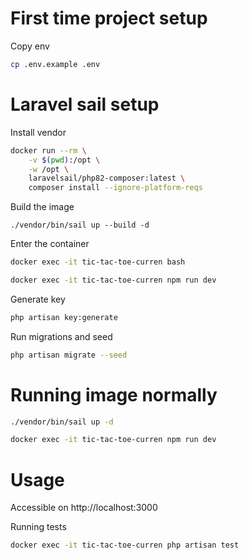 # First time project setup

Copy env

```bash
cp .env.example .env
```

# Laravel sail setup

Install vendor

```bash
docker run --rm \
    -v $(pwd):/opt \
    -w /opt \
    laravelsail/php82-composer:latest \
    composer install --ignore-platform-reqs
```

Build the image

```
./vendor/bin/sail up --build -d
```

Enter the container

```bash
docker exec -it tic-tac-toe-curren bash
```

```bash
docker exec -it tic-tac-toe-curren npm run dev
```

Generate key

```bash
php artisan key:generate
```

Run migrations and seed

```bash
php artisan migrate --seed
```

# Running image normally

```bash
./vendor/bin/sail up -d
```

```bash
docker exec -it tic-tac-toe-curren npm run dev
```

# Usage

Accessible on http://localhost:3000

Running tests

```bash
docker exec -it tic-tac-toe-curren php artisan test
```